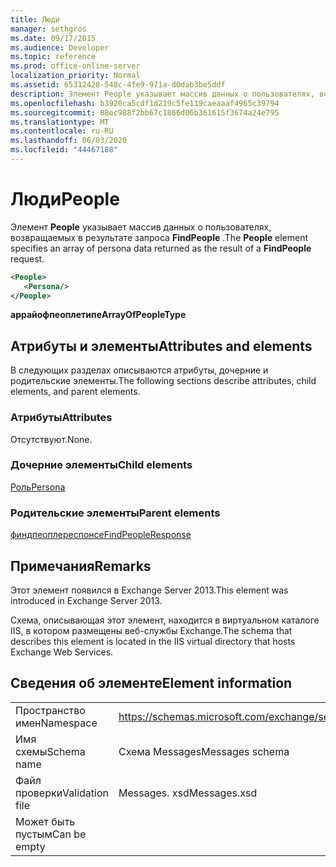 ```yaml
---
title: Люди
manager: sethgros
ms.date: 09/17/2015
ms.audience: Developer
ms.topic: reference
ms.prod: office-online-server
localization_priority: Normal
ms.assetid: 65312428-548c-4fe9-971a-d0dab3be5ddf
description: Элемент People указывает массив данных о пользователях, возвращаемых в результате запроса FindPeople.
ms.openlocfilehash: b3920ca5cdf1d219c5fe119caeaaaf4965c39794
ms.sourcegitcommit: 88ec988f2bb67c1866d06b361615f3674a24e795
ms.translationtype: MT
ms.contentlocale: ru-RU
ms.lasthandoff: 06/03/2020
ms.locfileid: "44467188"
---
```

# <a name="people"></a><span data-ttu-id="1bb55-103">Люди</span><span class="sxs-lookup"><span data-stu-id="1bb55-103">People</span></span>

<span data-ttu-id="1bb55-104">Элемент **People** указывает массив данных о пользователях, возвращаемых в результате запроса **FindPeople** .</span><span class="sxs-lookup"><span data-stu-id="1bb55-104">The **People** element specifies an array of persona data returned as the result of a **FindPeople** request.</span></span> 
  
```XML
<People>
   <Persona/>
</People>
```

<span data-ttu-id="1bb55-105">**аррайофпеоплетипе**</span><span class="sxs-lookup"><span data-stu-id="1bb55-105">**ArrayOfPeopleType**</span></span>

## <a name="attributes-and-elements"></a><span data-ttu-id="1bb55-106">Атрибуты и элементы</span><span class="sxs-lookup"><span data-stu-id="1bb55-106">Attributes and elements</span></span>

<span data-ttu-id="1bb55-107">В следующих разделах описываются атрибуты, дочерние и родительские элементы.</span><span class="sxs-lookup"><span data-stu-id="1bb55-107">The following sections describe attributes, child elements, and parent elements.</span></span>
  
### <a name="attributes"></a><span data-ttu-id="1bb55-108">Атрибуты</span><span class="sxs-lookup"><span data-stu-id="1bb55-108">Attributes</span></span>

<span data-ttu-id="1bb55-109">Отсутствуют.</span><span class="sxs-lookup"><span data-stu-id="1bb55-109">None.</span></span>
  
### <a name="child-elements"></a><span data-ttu-id="1bb55-110">Дочерние элементы</span><span class="sxs-lookup"><span data-stu-id="1bb55-110">Child elements</span></span>

[<span data-ttu-id="1bb55-111">Роль</span><span class="sxs-lookup"><span data-stu-id="1bb55-111">Persona</span></span>](persona.md)
  
### <a name="parent-elements"></a><span data-ttu-id="1bb55-112">Родительские элементы</span><span class="sxs-lookup"><span data-stu-id="1bb55-112">Parent elements</span></span>

[<span data-ttu-id="1bb55-113">финдпеоплереспонсе</span><span class="sxs-lookup"><span data-stu-id="1bb55-113">FindPeopleResponse</span></span>](findpeopleresponse.md)
  
## <a name="remarks"></a><span data-ttu-id="1bb55-114">Примечания</span><span class="sxs-lookup"><span data-stu-id="1bb55-114">Remarks</span></span>

<span data-ttu-id="1bb55-115">Этот элемент появился в Exchange Server 2013.</span><span class="sxs-lookup"><span data-stu-id="1bb55-115">This element was introduced in Exchange Server 2013.</span></span>
  
<span data-ttu-id="1bb55-116">Схема, описывающая этот элемент, находится в виртуальном каталоге IIS, в котором размещены веб-службы Exchange.</span><span class="sxs-lookup"><span data-stu-id="1bb55-116">The schema that describes this element is located in the IIS virtual directory that hosts Exchange Web Services.</span></span>
  
## <a name="element-information"></a><span data-ttu-id="1bb55-117">Сведения об элементе</span><span class="sxs-lookup"><span data-stu-id="1bb55-117">Element information</span></span>

|||
|:-----|:-----|
|<span data-ttu-id="1bb55-118">Пространство имен</span><span class="sxs-lookup"><span data-stu-id="1bb55-118">Namespace</span></span>  <br/> |https://schemas.microsoft.com/exchange/services/2006/messages  <br/> |
|<span data-ttu-id="1bb55-119">Имя схемы</span><span class="sxs-lookup"><span data-stu-id="1bb55-119">Schema name</span></span>  <br/> |<span data-ttu-id="1bb55-120">Схема Messages</span><span class="sxs-lookup"><span data-stu-id="1bb55-120">Messages schema</span></span>  <br/> |
|<span data-ttu-id="1bb55-121">Файл проверки</span><span class="sxs-lookup"><span data-stu-id="1bb55-121">Validation file</span></span>  <br/> |<span data-ttu-id="1bb55-122">Messages. xsd</span><span class="sxs-lookup"><span data-stu-id="1bb55-122">Messages.xsd</span></span>  <br/> |
|<span data-ttu-id="1bb55-123">Может быть пустым</span><span class="sxs-lookup"><span data-stu-id="1bb55-123">Can be empty</span></span>  <br/> ||
   

